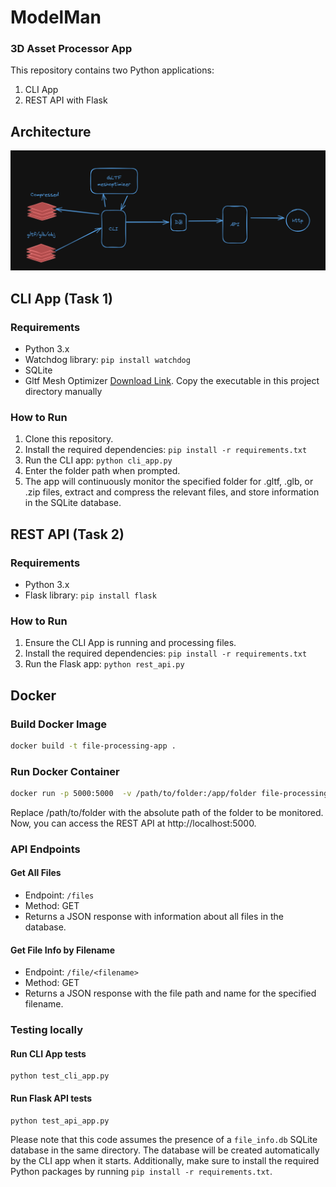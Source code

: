 # ModelMan
### 3D Asset Processor App
This repository contains two Python applications:

1. CLI App
2. REST API with Flask

## Architecture
![Component Diagram](docs/component-diagram.png)

## CLI App (Task 1)

### Requirements
- Python 3.x
- Watchdog library: `pip install watchdog`
- SQLite
- Gltf Mesh Optimizer [Download Link](https://github.com/zeux/meshoptimizer/releases). Copy the executable in this project directory manually

### How to Run
1. Clone this repository.
2. Install the required dependencies: `pip install -r requirements.txt`
3. Run the CLI app: `python cli_app.py`
4. Enter the folder path when prompted.
5. The app will continuously monitor the specified folder for .gltf, .glb, or .zip files, extract and compress the relevant files, and store information in the SQLite database.

## REST API (Task 2)

### Requirements
- Python 3.x
- Flask library: `pip install flask`

### How to Run
1. Ensure the CLI App is running and processing files.
2. Install the required dependencies: `pip install -r requirements.txt`
3. Run the Flask app: `python rest_api.py`

## Docker

### Build Docker Image
```bash
docker build -t file-processing-app .
```

### Run Docker Container
```bash
docker run -p 5000:5000  -v /path/to/folder:/app/folder file-processing-app
```
Replace /path/to/folder with the absolute path of the folder to be monitored.
Now, you can access the REST API at http://localhost:5000.


### API Endpoints
#### Get All Files
- Endpoint: ```/files```
- Method: GET
- Returns a JSON response with information about all files in the database.

#### Get File Info by Filename
- Endpoint: ```/file/<filename>```
- Method: GET
- Returns a JSON response with the file path and name for the specified filename.


### Testing locally

#### Run CLI App tests
```
python test_cli_app.py
```

#### Run Flask API tests
```
python test_api_app.py
```


Please note that this code assumes the presence of a `file_info.db` SQLite database in the same directory. The database will be created automatically by the CLI app when it starts. Additionally, make sure to install the required Python packages by running `pip install -r requirements.txt`.